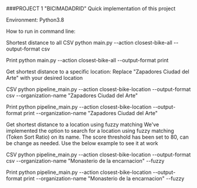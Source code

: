 ###PROJECT 1 "BICIMADADRID"
Quick implementation of this project

Environment:
Python3.8

How to run in command line:

Shortest distance to all
CSV
python main.py --action closest-bike-all --output-format csv 

Print
python main.py --action closest-bike-all --output-format print

Get shortest distance to a specific location:
Replace "Zapadores Ciudad del Arte" with your desired location

CSV
python pipeline_main.py --action closest-bike-location --output-format csv --organization-name "Zapadores Ciudad del Arte"

Print
python pipeline_main.py --action closest-bike-location --output-format print --organization-name "Zapadores Ciudad del Arte"

Get shortest distance to a location using fuzzy matching
We've implemented the option to search for a location using fuzzy matching (Token Sort Ratio) on its name. The score threshold has been set to 80, can be change as needed. Use the below example to see it at work

CSV
python pipeline_main.py --action closest-bike-location --output-format csv --organization-name "Monasterio de la encarnacion" --fuzzy

Print
python pipeline_main.py --action closest-bike-location --output-format print --organization-name "Monasterio de la encarnacion" --fuzzy